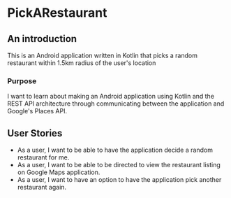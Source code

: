 # PickARestaurant

## An introduction

This is an Android application written in Kotlin that picks a random restaurant within 1.5km radius of the user's location

### Purpose

I want to learn about making an Android application using Kotlin and the REST API architecture through communicating between the application and Google's Places API. 

## User Stories
- As a user, I want to be able to have the application decide a random restaurant for me.
- As a user, I want to be able to be directed to view the restaurant listing on Google Maps application.
- As a user, I want to have an option to have the application pick another restaurant again.
 
